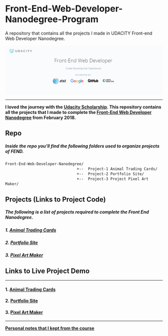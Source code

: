 # Front-End-Web-Developer-Nanodegree-Program
A repository that contains all the projects I made in UDACITY Front-end Web Developer Nanodegree.

![image](header.png)
_________________________
**I loved the journey with the [Udacity Scholarship](https://www.udacity.com/scholarships). This repository contains all the projects that I made to complete the [Front-End Web Developer Nanodegree](https://www.udacity.com/course/nd001) from February 2018.**


## Repo

##### Inside the repo you'll find the following folders used to organize projects of FEND.

```
Front-End-Web-Developer-Nanodegree/
                                +--  Project-1 Animal Trading Cards/
                                +--  Project-2 Portfolio Site/
                                +--  Project-3 Project Pixel Art Maker/

```

## Projects (Links to Project Code)

##### The following is a list of projects required to complete the Front End Nanodegree.

##### 1. [Animal Trading Cards](https://github.com/lauraenria/Front-End-Web-Developer-Nanodegree-Program/tree/master/Project-1%20Animal%20Trading%20Cards)
##### 2. [Portfolio Site](https://github.com/lauraenria/Front-End-Web-Developer-Nanodegree-Program/tree/master/Project-2%20Portfolio%20Site)
##### 3. [Pixel Art Maker]()



## Links to Live Project Demo
____________________________________________________________________________________________

#### 1. [Animal Trading Cards](https://codepen.io/LauraEnria/full/PObrrq/)
#### 2. [Portfolio Site](https://codepen.io/LauraEnria/pen/GxQzwP)
#### 3. [Pixel Art Maker](https://codepen.io/LauraEnria/pen/GxQzwP)

___

[**Personal notes that I kept from the course**](https://github.com/lauraenria/learning-notes/tree/master/Front-End-Web-Developer-Nanodegree-Program-Notes)
